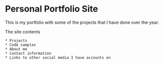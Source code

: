 # Personal Portfolio Site

This is my portfolio with some of the projects that I have done over the year. 

The site contents 

	* Projects
	* Code samples
	* About me
	* Contact information
	* Links to other social media I have accounts on